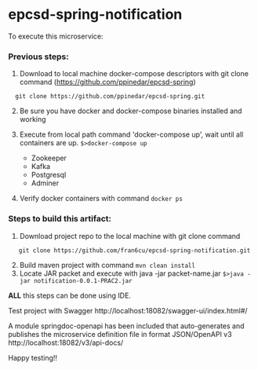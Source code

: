 # epcsd-spring-notification


To execute this microservice:


### Previous steps:

1. Download to local machine docker-compose descriptors with git clone command (https://github.com/ppinedar/epcsd-spring)
 ```
   git clone https://github.com/ppinedar/epcsd-spring.git
 ```
2. Be sure you have docker and docker-compose binaries installed and working
3. Execute from local path command 'docker-compose up', wait until all containers are up.
   ``` $>docker-compose up ```
    
    - Zookeeper
    - Kafka
    - Postgresql
    - Adminer

4. Verify docker containers with command `docker ps`


### Steps to build this artifact:

1. Download project repo to the local machine with git clone command
```
   git clone https://github.com/fran6cu/epcsd-spring-notification.git
```
2. Build maven project with command `mvn clean install`
3. Locate JAR packet and execute with java -jar packet-name.jar 
        `$>java -jar notification-0.0.1-PRAC2.jar`

**ALL** this steps can be done using IDE.


Test project with Swagger http://localhost:18082/swagger-ui/index.html#/

A module springdoc-openapi has been included that auto-generates and publishes the microservice definition file in format
JSON/OpenAPI v3 http://localhost:18082/v3/api-docs/ 



Happy testing!!
